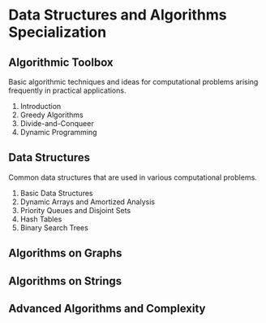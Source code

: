 # Data Structures and Algorithms Specialization

## Algorithmic Toolbox
Basic algorithmic techniques and ideas for computational problems arising frequently in practical applications.

1. Introduction
2. Greedy Algorithms
3. Divide-and-Conqueer
4. Dynamic Programming

## Data Structures
Common data structures that are used in various computational problems.

1. Basic Data Structures
2. Dynamic Arrays and Amortized Analysis
3. Priority Queues and Disjoint Sets
4. Hash Tables
5. Binary Search Trees

## Algorithms on Graphs



## Algorithms on Strings

## Advanced Algorithms and Complexity
